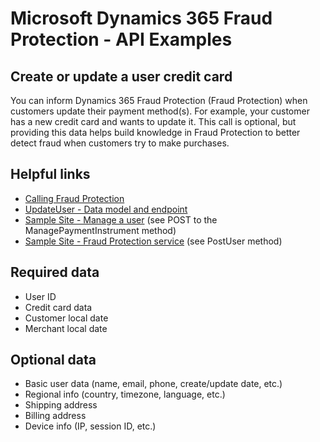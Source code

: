 # Microsoft Dynamics 365 Fraud Protection - API Examples
## Create or update a user credit card

You can inform Dynamics 365 Fraud Protection (Fraud Protection) when customers update their payment method(s). For example, your customer has a new credit card and wants to update it. This call is optional, but providing this data helps build knowledge in Fraud Protection to better detect fraud when customers try to make purchases.

## Helpful links
- [Calling Fraud Protection](./Authenticate&#32;and&#32;call&#32;Fraud&#32;Protection.md)
- [UpdateUser - Data model and endpoint](https://apidocs.microsoft.com/services/graphriskapi#/KnowledgeGatewayEvent/KnowledgeGatewayEventActivitiesUpdateAccountPost)
- [Sample Site - Manage a user](../src/Web/Controllers/ManageController.cs) (see POST to the ManagePaymentInstrument method)
- [Sample Site - Fraud Protection service](../src/Infrastructure/Services/FraudProtectionService.cs) (see PostUser method)

## Required data
- User ID
- Credit card data
- Customer local date
- Merchant local date

## Optional data
- Basic user data (name, email, phone, create/update date, etc.)
- Regional info (country, timezone, language, etc.)
- Shipping address
- Billing address
- Device info (IP, session ID, etc.)